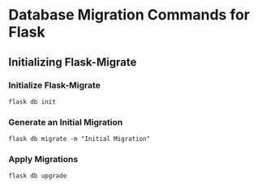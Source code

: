 # Database Migration Commands for Flask

## Initializing Flask-Migrate

### Initialize Flask-Migrate
```flask db init```

### Generate an Initial Migration
```flask db migrate -m "Initial Migration"```

### Apply Migrations
```flask db upgrade```